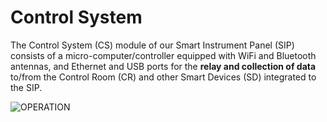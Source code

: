 # Control System
The Control System (CS) module of our Smart Instrument Panel (SIP) consists of a micro-computer/controller equipped with WiFi and Bluetooth antennas, and Ethernet and USB ports for the <b> relay and collection of data </b> to/from the Control Room (CR) and other Smart Devices (SD) integrated to the SIP.



![OPERATION](https://github.com/pd3d/ControlSystem/blob/master/Documentation/Operation/operation001.png)
